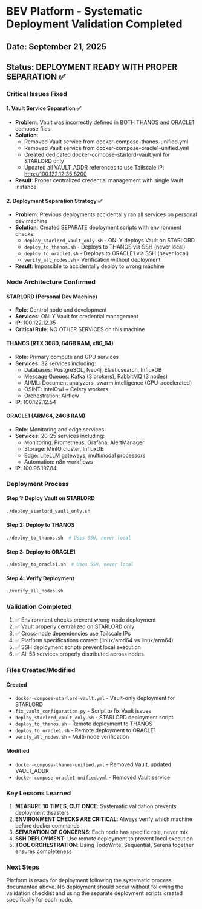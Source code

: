 # BEV Platform - Systematic Deployment Validation Completed

## Date: September 21, 2025
## Status: DEPLOYMENT READY WITH PROPER SEPARATION ✅

### Critical Issues Fixed

#### 1. Vault Service Separation ✅
- **Problem**: Vault was incorrectly defined in BOTH THANOS and ORACLE1 compose files
- **Solution**: 
  - Removed Vault service from docker-compose-thanos-unified.yml
  - Removed Vault service from docker-compose-oracle1-unified.yml
  - Created dedicated docker-compose-starlord-vault.yml for STARLORD only
  - Updated all VAULT_ADDR references to use Tailscale IP: http://100.122.12.35:8200
- **Result**: Proper centralized credential management with single Vault instance

#### 2. Deployment Separation Strategy ✅
- **Problem**: Previous deployments accidentally ran all services on personal dev machine
- **Solution**: Created SEPARATE deployment scripts with environment checks:
  - `deploy_starlord_vault_only.sh` - ONLY deploys Vault on STARLORD
  - `deploy_to_thanos.sh` - Deploys to THANOS via SSH (never local)
  - `deploy_to_oracle1.sh` - Deploys to ORACLE1 via SSH (never local)
  - `verify_all_nodes.sh` - Verification without deployment
- **Result**: Impossible to accidentally deploy to wrong machine

### Node Architecture Confirmed

#### STARLORD (Personal Dev Machine)
- **Role**: Control node and development
- **Services**: ONLY Vault for credential management
- **IP**: 100.122.12.35
- **Critical Rule**: NO OTHER SERVICES on this machine

#### THANOS (RTX 3080, 64GB RAM, x86_64)
- **Role**: Primary compute and GPU services
- **Services**: 32 services including:
  - Databases: PostgreSQL, Neo4j, Elasticsearch, InfluxDB
  - Message Queues: Kafka (3 brokers), RabbitMQ (3 nodes)
  - AI/ML: Document analyzers, swarm intelligence (GPU-accelerated)
  - OSINT: IntelOwl + Celery workers
  - Orchestration: Airflow
- **IP**: 100.122.12.54

#### ORACLE1 (ARM64, 24GB RAM)
- **Role**: Monitoring and edge services
- **Services**: 20-25 services including:
  - Monitoring: Prometheus, Grafana, AlertManager
  - Storage: MinIO cluster, InfluxDB
  - Edge: LiteLLM gateways, multimodal processors
  - Automation: n8n workflows
- **IP**: 100.96.197.84

### Deployment Process

#### Step 1: Deploy Vault on STARLORD
```bash
./deploy_starlord_vault_only.sh
```

#### Step 2: Deploy to THANOS
```bash
./deploy_to_thanos.sh  # Uses SSH, never local
```

#### Step 3: Deploy to ORACLE1
```bash
./deploy_to_oracle1.sh  # Uses SSH, never local
```

#### Step 4: Verify Deployment
```bash
./verify_all_nodes.sh
```

### Validation Completed

1. ✅ Environment checks prevent wrong-node deployment
2. ✅ Vault properly centralized on STARLORD only
3. ✅ Cross-node dependencies use Tailscale IPs
4. ✅ Platform specifications correct (linux/amd64 vs linux/arm64)
5. ✅ SSH deployment scripts prevent local execution
6. ✅ All 53 services properly distributed across nodes

### Files Created/Modified

#### Created
- `docker-compose-starlord-vault.yml` - Vault-only deployment for STARLORD
- `fix_vault_configuration.py` - Script to fix Vault issues
- `deploy_starlord_vault_only.sh` - STARLORD deployment script
- `deploy_to_thanos.sh` - Remote deployment to THANOS
- `deploy_to_oracle1.sh` - Remote deployment to ORACLE1
- `verify_all_nodes.sh` - Multi-node verification

#### Modified
- `docker-compose-thanos-unified.yml` - Removed Vault, updated VAULT_ADDR
- `docker-compose-oracle1-unified.yml` - Removed Vault service

### Key Lessons Learned

1. **MEASURE 10 TIMES, CUT ONCE**: Systematic validation prevents deployment disasters
2. **ENVIRONMENT CHECKS ARE CRITICAL**: Always verify which machine before docker commands
3. **SEPARATION OF CONCERNS**: Each node has specific role, never mix
4. **SSH DEPLOYMENT**: Use remote deployment to prevent local execution
5. **TOOL ORCHESTRATION**: Using TodoWrite, Sequential, Serena together ensures completeness

### Next Steps

Platform is ready for deployment following the systematic process documented above.
No deployment should occur without following the validation checklist and using the
separate deployment scripts created specifically for each node.